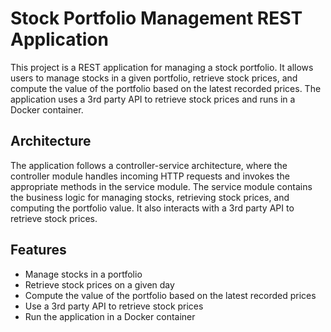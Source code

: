 # Stock Portfolio Management REST Application

This project is a REST application for managing a stock portfolio.
It allows users to manage stocks in a given portfolio, retrieve stock prices, and compute the value of the portfolio based on the latest recorded prices.
The application uses a 3rd party API to retrieve stock prices and runs in a Docker container.

## Architecture

The application follows a controller-service architecture, where the controller module handles incoming HTTP requests and invokes the appropriate methods in the service module.
The service module contains the business logic for managing stocks, retrieving stock prices, and computing the portfolio value. It also interacts with a 3rd party API to retrieve stock prices.

## Features

- Manage stocks in a portfolio
- Retrieve stock prices on a given day
- Compute the value of the portfolio based on the latest recorded prices
- Use a 3rd party API to retrieve stock prices
- Run the application in a Docker container
